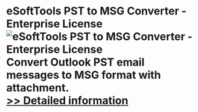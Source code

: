# eSoftTools PST to MSG Converter - Enterprise License<br />![eSoftTools PST to MSG Converter - Enterprise License](https://mycommerce.akamaized.net/api/pimages/P300878064/BIG/300878064.GIF)<br />Convert Outlook PST email messages to MSG format with attachment.<br />[>> Detailed information](https://secure.shareit.com/shareit/product.html?productid=300878064&affiliateid=200057808)